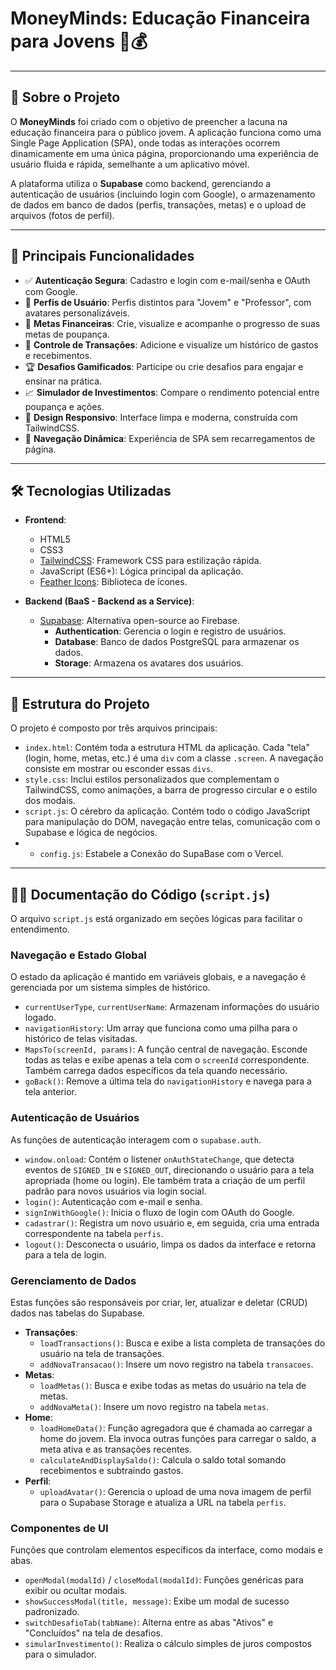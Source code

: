 # MoneyMinds: Educação Financeira para Jovens 🧠💰
---

## 📙 Sobre o Projeto

O **MoneyMinds** foi criado com o objetivo de preencher a lacuna na educação financeira para o público jovem. A aplicação funciona como uma Single Page Application (SPA), onde todas as interações ocorrem dinamicamente em uma única página, proporcionando uma experiência de usuário fluida e rápida, semelhante a um aplicativo móvel.

A plataforma utiliza o **Supabase** como backend, gerenciando a autenticação de usuários (incluindo login com Google), o armazenamento de dados em banco de dados (perfis, transações, metas) e o upload de arquivos (fotos de perfil).

---

## 🚀 Principais Funcionalidades

* ✅ **Autenticação Segura**: Cadastro e login com e-mail/senha e OAuth com Google.
* 👤 **Perfis de Usuário**: Perfis distintos para "Jovem" e "Professor", com avatares personalizáveis.
* 🎯 **Metas Financeiras**: Crie, visualize e acompanhe o progresso de suas metas de poupança.
* 💸 **Controle de Transações**: Adicione e visualize um histórico de gastos e recebimentos.
* 🏆 **Desafios Gamificados**: Participe ou crie desafios para engajar e ensinar na prática.
* 📈 **Simulador de Investimentos**: Compare o rendimento potencial entre poupança e ações.
* 📱 **Design Responsivo**: Interface limpa e moderna, construída com TailwindCSS.
* 🔄 **Navegação Dinâmica**: Experiência de SPA sem recarregamentos de página.

---

## 🛠️ Tecnologias Utilizadas

* **Frontend**:
    * HTML5
    * CSS3
    * [TailwindCSS](https://tailwindcss.com/): Framework CSS para estilização rápida.
    * JavaScript (ES6+): Lógica principal da aplicação.
    * [Feather Icons](https://feathericons.com/): Biblioteca de ícones.

* **Backend (BaaS - Backend as a Service)**:
    * [Supabase](https://supabase.io/): Alternativa open-source ao Firebase.
        * **Authentication**: Gerencia o login e registro de usuários.
        * **Database**: Banco de dados PostgreSQL para armazenar os dados.
        * **Storage**: Armazena os avatares dos usuários.

---

## 📂 Estrutura do Projeto

O projeto é composto por três arquivos principais:

* `index.html`: Contém toda a estrutura HTML da aplicação. Cada "tela" (login, home, metas, etc.) é uma `div` com a classe `.screen`. A navegação consiste em mostrar ou esconder essas `divs`.
* `style.css`: Inclui estilos personalizados que complementam o TailwindCSS, como animações, a barra de progresso circular e o estilo dos modais.
* `script.js`: O cérebro da aplicação. Contém todo o código JavaScript para manipulação do DOM, navegação entre telas, comunicação com o Supabase e lógica de negócios.
* * `config.js`: Estabele a Conexão do SupaBase com o Vercel.
  
---

## 👨‍💻 Documentação do Código (`script.js`)

O arquivo `script.js` está organizado em seções lógicas para facilitar o entendimento.

### Navegação e Estado Global
O estado da aplicação é mantido em variáveis globais, e a navegação é gerenciada por um sistema simples de histórico.

* `currentUserType`, `currentUserName`: Armazenam informações do usuário logado.
* `navigationHistory`: Um array que funciona como uma pilha para o histórico de telas visitadas.
* `MapsTo(screenId, params)`: A função central de navegação. Esconde todas as telas e exibe apenas a tela com o `screenId` correspondente. Também carrega dados específicos da tela quando necessário.
* `goBack()`: Remove a última tela do `navigationHistory` e navega para a tela anterior.

### Autenticação de Usuários
As funções de autenticação interagem com o `supabase.auth`.

* `window.onload`: Contém o listener `onAuthStateChange`, que detecta eventos de `SIGNED_IN` e `SIGNED_OUT`, direcionando o usuário para a tela apropriada (home ou login). Ele também trata a criação de um perfil padrão para novos usuários via login social.
* `login()`: Autenticação com e-mail e senha.
* `signInWithGoogle()`: Inicia o fluxo de login com OAuth do Google.
* `cadastrar()`: Registra um novo usuário e, em seguida, cria uma entrada correspondente na tabela `perfis`.
* `logout()`: Desconecta o usuário, limpa os dados da interface e retorna para a tela de login.

### Gerenciamento de Dados
Estas funções são responsáveis por criar, ler, atualizar e deletar (CRUD) dados nas tabelas do Supabase.

* **Transações**:
    * `loadTransactions()`: Busca e exibe a lista completa de transações do usuário na tela de transações.
    * `addNovaTransacao()`: Insere um novo registro na tabela `transacoes`.
* **Metas**:
    * `loadMetas()`: Busca e exibe todas as metas do usuário na tela de metas.
    * `addNovaMeta()`: Insere um novo registro na tabela `metas`.
* **Home**:
    * `loadHomeData()`: Função agregadora que é chamada ao carregar a home do jovem. Ela invoca outras funções para carregar o saldo, a meta ativa e as transações recentes.
    * `calculateAndDisplaySaldo()`: Calcula o saldo total somando recebimentos e subtraindo gastos.
* **Perfil**:
    * `uploadAvatar()`: Gerencia o upload de uma nova imagem de perfil para o Supabase Storage e atualiza a URL na tabela `perfis`.

### Componentes de UI
Funções que controlam elementos específicos da interface, como modais e abas.

* `openModal(modalId)` / `closeModal(modalId)`: Funções genéricas para exibir ou ocultar modais.
* `showSuccessModal(title, message)`: Exibe um modal de sucesso padronizado.
* `switchDesafioTab(tabName)`: Alterna entre as abas "Ativos" e "Concluídos" na tela de desafios.
* `simularInvestimento()`: Realiza o cálculo simples de juros compostos para o simulador.
